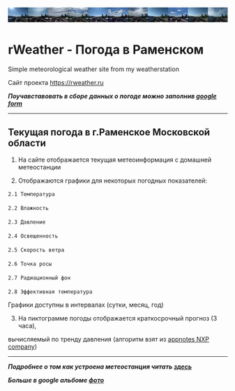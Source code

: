 ![](img/header_github.jpg)
========================================================
**rWeather** - Погода в Раменском
========================================================
Simple meteorological weather site from my weatherstation

Сайт проекта <https://rweather.ru>

***Поучавставовать в сборе данных о погоде можно заполнив [google form](https://forms.gle/qqb2nZxQvaY3juC86)***
***
Текущая погода в г.Раменское Московской области
-------------------------------------------------------
  1. На сайте отображается текущая метеоинформация с домашней метеостанции
  
  2. Отображаются графики для некоторых погодных показателей:
  
    2.1 Температура
    
    2.2 Влажность
    
    2.3 Давление
    
    2.4 Освещенность
    
    2.5 Скорость ветра
    
    2.6 Точка росы
    
    2.7 Радиационный фон
    
    2.8 Эффективная температура
    
   Графики доступны в интервалах (сутки, месяц, год)
   
  3. На пиктограмме погоды отображается краткосрочный прогноз (3 часа),
  
вычисляемый по тренду давления (алгоритм взят из [appnotes NXP company](https://www.nxp.com/docs/en/application-note/AN3914.pdf))

-------------------------------------------------------------
***Подробнее о том как устроена метеостанция читать [здесь](https://docs.google.com/document/d/1Ac72J99dzBsslXN9RBYGBGheJdEMsxDL9WAPOpaAZ20/edit?usp=sharing)***

***Больше в google альбоме [фото](https://photos.app.goo.gl/RowJdUpUZFsMvuWU8)***
